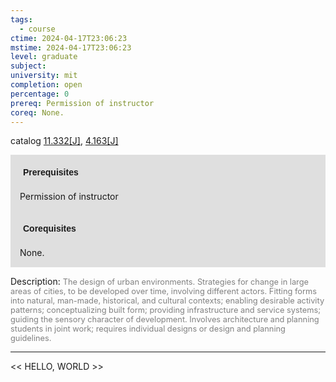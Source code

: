 ```yaml
---
tags:
  - course
ctime: 2024-04-17T23:06:23
mstime: 2024-04-17T23:06:23
level: graduate
subject: 
university: mit
completion: open
percentage: 0
prereq: Permission of instructor
coreq: None.
---
```


catalog [11.332[J]](http://student.mit.edu/catalog/m11c.html#11.332), [4.163[J]](http://student.mit.edu/catalog/m4a.html#4.163)

<span style="display: block; padding: 15px; background-color: rgb(100, 100, 100, 0.2);"><font id="m_prereq540_0" style="display: block; font-family: Arial, sans-serif; font-weight: bold; padding: 5px">Prerequisites</font><br><span id="prereq540_0">Permission of instructor</span></span>
<span style="display: block; padding: 15px; background-color: rgb(100, 100, 100, 0.2);"><font id="m_coreq540_0" style="display: block; font-family: Arial, sans-serif; font-weight: bold; padding: 5px">Corequisites</font><br><span id="coreq540_0">None.</span></span>

<font style="">Description:</font>
<font style="color: grey; font-size: 0.8rem;">The design of urban environments. Strategies for change in large areas of cities, to be developed over time, involving different actors. Fitting forms into natural, man-made, historical, and cultural contexts; enabling desirable activity patterns; conceptualizing built form; providing infrastructure and service systems; guiding the sensory character of development. Involves architecture and planning students in joint work; requires individual designs or design and planning guidelines.</font>



---

<< HELLO, WORLD >>
